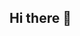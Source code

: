 ## Hi there 👋

<!--
**bonana8567/bonana8567** is a ✨ _special_ ✨ repository because its `README.md` (this file) appears on your GitHub profile.

Here are some ideas to get you started:

- 🔭 I’m currently working on completing my masters
- 🌱 I’m currently learning engineering management
- 👯 I’m looking to collaborate on management projects
- 🤔 I’m looking for help with finding a job offer
- 💬 Ask me about my job qualifications
- 📫 How to reach me: andreaonana02@gmail.com
- 😄 Pronouns: She
- ⚡ Fun fact: I speak french
-->
